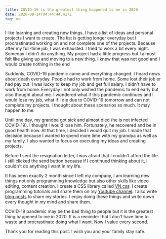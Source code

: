 ```yaml
---
title: COVID-19 is the greatest thing happened to me in 2020
date: 2020-09-14T04:44:44.417Z
tag: me
---
```


I like learning and creating new things. I have a list of ideas and personal projects I want to create. The list is getting longer everyday but I procrastinated working on and not complete one of the projects. Because after my full-time job, I was exhausted. I tried to work a bit every night. Someday I didn't do anything. My project had a little progress but I almost felt like giving up and moving to a new thing. I knew that was not good and I would create nothing in the end

Suddenly, COVID-19 pandemic came and everything changed. I heard news about death everyday. People had to work from home. Some lost their job or had pay cut. I was lucky to keep my job and get full salary. I didn't have to work from home. Everyday I not only wished the pandemic to end early but also thought about me. I wondered what if this pandemic continues and I would lose my job, what if I die due to COVID-19 tomorrow and can not complete my projects. I thought about these scenarios so much. It may happen to me.

Until one day, my grandpa got sick and almost died (he is not infected COVID-19). I thought I would lose him. Fortunately, he recovered and be in good health now. At that time, I decided I would quit my job. I made that decision because I wanted to spend more time with my grandpa as well as my family. I also wanted to focus on executing my ideas and creating projects.

Before I sent the resignation letter, I was afraid that I couldn't afford the life. I still clicked the send button because if I continued thinking about it, I couldn't do anything I want in my life.

It has been exactly 2 month since I left my company, I am learning new things not only programming knowledge but also other skills like video editing, content creation. I create a CSS library called [VN.css](https://vncss.vercel.app/). I create programming tutorials and share them on my [Youtube channel](https://www.youtube.com/channel/UCXykqt3V2-9bYXKWZRcH0rA). I also write [blog posts](https://phongduong.dev/blog) to share my stories. I enjoy doing these things and write down every thought in my mind and share them.

COVID-19 pandemic may be the bad thing to people but it is the greatest thing happened to me in 2020. It is a reminder that I don't have time to waste and procrastinate doing what I want. Now I value every second.

Thank you for reading this post. I wish you and your family stay safe.
